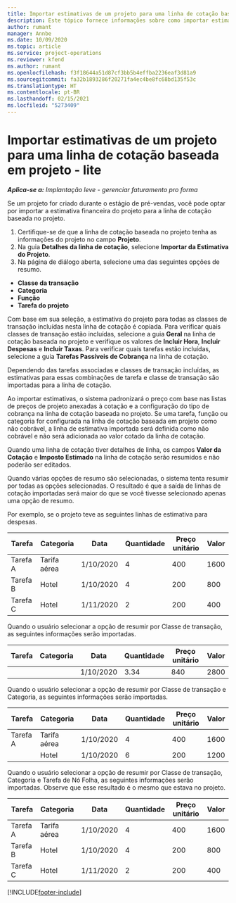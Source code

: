 ```yaml
---
title: Importar estimativas de um projeto para uma linha de cotação baseada em projeto - lite
description: Este tópico fornece informações sobre como importar estimativas de um projeto para uma linha de cotação.
author: rumant
manager: Annbe
ms.date: 10/09/2020
ms.topic: article
ms.service: project-operations
ms.reviewer: kfend
ms.author: rumant
ms.openlocfilehash: f3f18644a51d87cf3bb5b4effba2236eaf3d81a9
ms.sourcegitcommit: fa32b1893286f20271fa4ec4be8fc68bd135f53c
ms.translationtype: HT
ms.contentlocale: pt-BR
ms.lasthandoff: 02/15/2021
ms.locfileid: "5273409"
---
```

# <a name="import-estimates-for-a-project-to-a-project-based-quote-line---lite"></a>Importar estimativas de um projeto para uma linha de cotação baseada em projeto - lite

_**Aplica-se a:** Implantação leve - gerenciar faturamento pro forma_

Se um projeto for criado durante o estágio de pré-vendas, você pode optar por importar a estimativa financeira do projeto para a linha de cotação baseada no projeto.

1. Certifique-se de que a linha de cotação baseada no projeto tenha as informações do projeto no campo **Projeto**.
2. Na guia **Detalhes da linha de cotação**, selecione **Importar da Estimativa do Projeto**.
3. Na página de diálogo aberta, selecione uma das seguintes opções de resumo.

  - **Classe da transação**
  - **Categoria**
  - **Função** 
  - **Tarefa do projeto**

Com base em sua seleção, a estimativa do projeto para todas as classes de transação incluídas nesta linha de cotação é copiada. Para verificar quais classes de transação estão incluídas, selecione a guia **Geral** na linha de cotação baseada no projeto e verifique os valores de **Incluir Hora**, **Incluir Despesas** e **Incluir Taxas**.  Para verificar quais tarefas estão incluídas, selecione a guia **Tarefas Passíveis de Cobrança** na linha de cotação.

Dependendo das tarefas associadas e classes de transação incluídas, as estimativas para essas combinações de tarefa e classe de transação são importadas para a linha de cotação.

Ao importar estimativas, o sistema padronizará o preço com base nas listas de preços de projeto anexadas à cotação e a configuração do tipo de cobrança na linha de cotação baseada no projeto. Se uma tarefa, função ou categoria for configurada na linha de cotação baseada em projeto como não cobrável, a linha de estimativa importada será definida como não cobrável e não será adicionada ao valor cotado da linha de cotação.

Quando uma linha de cotação tiver detalhes de linha, os campos **Valor da Cotação** e **Imposto Estimado** na linha de cotação serão resumidos e não poderão ser editados.

Quando várias opções de resumo são selecionadas, o sistema tenta resumir por todas as opções selecionadas. O resultado é que a saída de linhas de cotação importadas será maior do que se você tivesse selecionado apenas uma opção de resumo.

Por exemplo, se o projeto teve as seguintes linhas de estimativa para despesas.

| Tarefa | Categoria | Data | Quantidade | Preço unitário | Valor |
| --- | --- | --- | --- | --- | --- |
| Tarefa A | Tarifa aérea | 1/10/2020 | 4 | 400 | 1600 |
| Tarefa B | Hotel | 1/10/2020 | 4 | 200 | 800 |
| Tarefa C | Hotel | 1/11/2020 | 2 | 200 | 400 |

Quando o usuário selecionar a opção de resumir por Classe de transação, as seguintes informações serão importadas.

| Tarefa | Categoria | Data | Quantidade | Preço unitário | Valor |
| --- | --- | --- | --- | --- | --- |
|||1/10/2020 | 3.34 | 840 | 2800 |

Quando o usuário selecionar a opção de resumir por Classe de transação e Categoria, as seguintes informações serão importadas.

| Tarefa | Categoria | Data | Quantidade | Preço unitário | Valor |
| --- | --- | --- | --- | --- | --- |
| Tarefa A | Tarifa aérea | 1/10/2020 | 4 | 400 | 1600 |
| | Hotel | 1/10/2020 | 6 | 200 | 1200 |

Quando o usuário selecionar a opção de resumir por Classe de transação, Categoria e Tarefa de Nó Folha, as seguintes informações serão importadas. Observe que esse resultado é o mesmo que estava no projeto.

| Tarefa | Categoria | Data | Quantidade | Preço unitário | Valor |
| --- | --- | --- | --- | --- | --- |
| Tarefa A | Tarifa aérea | 1/10/2020 | 4 | 400 | 1600 |
| Tarefa B | Hotel | 1/10/2020 | 4 | 200 | 800 |
| Tarefa C | Hotel | 1/11/2020 | 2 | 200 | 400 |


[!INCLUDE[footer-include](../../includes/footer-banner.md)]